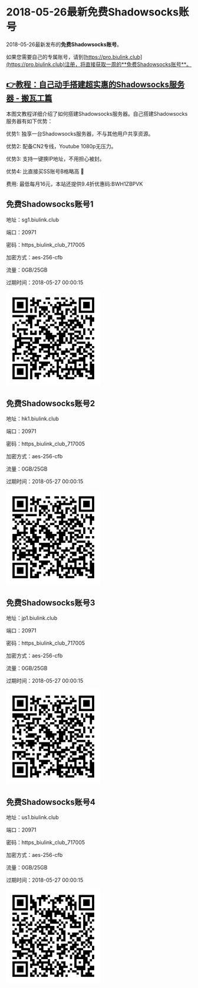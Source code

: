 # 2018-05-26最新**免费Shadowsocks账号**

2018-05-26最新发布的**免费Shadowsocks账号**。

如果您需要自己的专属账号，请到[https://pro.biulink.club](https://pro.biulink.club)注册，将直接获取一周的**免费Shadowsocks账号**。

## [👉教程：自己动手搭建超实惠的Shadowsocks服务器 - 搬瓦工篇](https://github.com/Biulink/ShadowsocksTutorials/blob/master/%E6%95%99%E6%82%A8%E8%87%AA%E5%B7%B1%E5%8A%A8%E6%89%8B%E6%90%AD%E5%BB%BA%E8%B6%85%E5%AE%9E%E6%83%A0%E7%9A%84Shadowsocks%E6%9C%8D%E5%8A%A1%E5%99%A8%20-%20%E6%90%AC%E7%93%A6%E5%B7%A5%E7%AF%87.md)
  
  本图文教程详细介绍了如何搭建Shadowsocks服务器。自己搭建Shadowsocks服务器有如下优势：

  优势1: 独享一台Shadowsocks服务器，不与其他用户共享资源。

  优势2: 配备CN2专线，Youtube 1080p无压力。

  优势3: 支持一键换IP地址，不用担心被封。

  优势4: 比直接买SS账号B格略高 🙂

  费用: 最低每月16元，本站还提供9.4折优惠码:BWH1ZBPVK  
## 免费Shadowsocks账号1

地址：sg1.biulink.club

端口：20971

密码：https_biulink_club_717005

加密方式：aes-256-cfb

流量：0GB/25GB

过期时间：2018-05-27 00:00:15

![免费Shadowsocks账号](../qrcode/f69c1f0c-b0c6-43f3-9305-926ec3572763.png)

## 免费Shadowsocks账号2

地址：hk1.biulink.club

端口：20971

密码：https_biulink_club_717005

加密方式：aes-256-cfb

流量：0GB/25GB

过期时间：2018-05-27 00:00:15

![免费Shadowsocks账号](../qrcode/3ec24df8-8573-4a9c-9fc6-3e181aa7bf11.png)

## 免费Shadowsocks账号3

地址：jp1.biulink.club

端口：20971

密码：https_biulink_club_717005

加密方式：aes-256-cfb

流量：0GB/25GB

过期时间：2018-05-27 00:00:15

![免费Shadowsocks账号](../qrcode/6d7690f5-582c-47c3-9cf4-e627abb571be.png)

## 免费Shadowsocks账号4

地址：us1.biulink.club

端口：20971

密码：https_biulink_club_717005

加密方式：aes-256-cfb

流量：0GB/25GB

过期时间：2018-05-27 00:00:15

![免费Shadowsocks账号](../qrcode/b00b78f4-16e6-4de9-8cf9-04b427ba147e.png)

